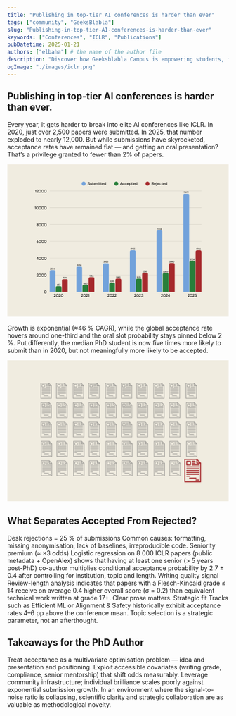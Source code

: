 ```yaml
---
title: "Publishing in top-tier AI conferences is harder than ever"
tags: ["community", "GeeksBlabla"]
slug: "Publishing-in-top-tier-AI-conferences-is-harder-than-ever"
keywords: ["Conferences", "ICLR", "Publications"]
pubDatetime: 2025-01-21
authors: ["elbaha"] # the name of the author file
description: "Discover how Geeksblabla Campus is empowering students, fostering collaboration, and growing Morocco's tech ecosystem through university partnerships."
ogImage: "./images/iclr.png"
---
```


## Publishing in top-tier AI conferences is harder than ever.

Every year, it gets harder to break into elite AI conferences like ICLR. In 2020, just over 2,500 papers were submitted. In 2025, that number exploded to nearly 12,000. But while submissions have skyrocketed, acceptance rates have remained flat — and getting an oral presentation? That’s a privilege granted to fewer than 2% of papers.

![Stats](images/graph.png)

Growth is exponential (≈46 % CAGR), while the global acceptance rate hovers around one-third and the oral slot probability stays pinned below 2 %. Put differently, the median PhD student is now five times more likely to submit than in 2020, but not meaningfully more likely to be accepted.

![orals](images/orals.png)

## What Separates Accepted From Rejected?

Desk rejections = 25 % of submissions
Common causes: formatting, missing anonymisation, lack of baselines, irreproducible code.
Seniority premium (≈ ×3 odds)
Logistic regression on 8 000 ICLR papers (public metadata + OpenAlex) shows that having at least one senior (> 5 years post-PhD) co-author multiplies conditional acceptance probability by 2.7 ± 0.4 after controlling for institution, topic and length.
Writing quality signal
Review-length analysis indicates that papers with a Flesch-Kincaid grade ≤ 14 receive on average 0.4 higher overall score (σ = 0.2) than equivalent technical work written at grade 17+. Clear prose matters.
Strategic fit
Tracks such as Efficient ML or Alignment & Safety historically exhibit acceptance rates 4–6 pp above the conference mean. Topic selection is a strategic parameter, not an afterthought.

## Takeaways for the PhD Author

Treat acceptance as a multivariate optimisation problem — idea and presentation and positioning.
Exploit accessible covariates (writing grade, compliance, senior mentorship) that shift odds measurably.
Leverage community infrastructure; individual brilliance scales poorly against exponential submission growth.
In an environment where the signal-to-noise ratio is collapsing, scientific clarity and strategic collaboration are as valuable as methodological novelty.
